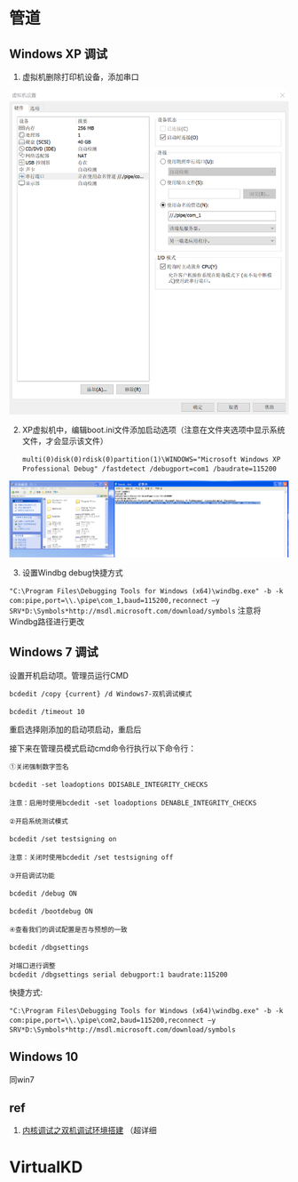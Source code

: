 # 管道

## Windows XP 调试

1. 虚拟机删除打印机设备，添加串口

![image-20210125101630932](https://raw.githubusercontent.com/clxsh/pics/master/img/image-20210125101630932.png)

2. XP虚拟机中，编辑boot.ini文件添加启动选项（注意在文件夹选项中显示系统文件，才会显示该文件）

   `multi(0)disk(0)rdisk(0)partition(1)\WINDOWS="Microsoft Windows XP Professional Debug" /fastdetect /debugport=com1 /baudrate=115200`

![image-20210125102109131](https://raw.githubusercontent.com/clxsh/pics/master/img/image-20210125102109131.png)

3. 设置Windbg debug快捷方式

`"C:\Program Files\Debugging Tools for Windows (x64)\windbg.exe" -b -k com:pipe,port=\\.\pipe\com_1,baud=115200,reconnect –y SRV*D:\Symbols*http://msdl.microsoft.com/download/symbols` 注意将Windbg路径进行更改

## Windows 7 调试

设置开机启动项。管理员运行CMD

```
bcdedit /copy {current} /d Windows7-双机调试模式

bcdedit /timeout 10
```

重启选择刚添加的启动项启动，重启后

接下来在管理员模式启动cmd命令行执行以下命令行：

```
①关闭强制数字签名

bcdedit -set loadoptions DDISABLE_INTEGRITY_CHECKS

注意：启用时使用bcdedit -set loadoptions DENABLE_INTEGRITY_CHECKS

②开启系统测试模式

bcdedit /set testsigning on

注意：关闭时使用bcdedit /set testsigning off

③开启调试功能

bcdedit /debug ON

bcdedit /bootdebug ON

④查看我们的调试配置是否与预想的一致

bcdedit /dbgsettings

对端口进行调整
bcdedit /dbgsettings serial debugport:1 baudrate:115200

```

快捷方式:

`"C:\Program Files\Debugging Tools for Windows (x64)\windbg.exe" -b -k com:pipe,port=\\.\pipe\com2,baud=115200,reconnect –y SRV*D:\Symbols*http://msdl.microsoft.com/download/symbols`

## Windows 10

同win7

## ref

1. [内核调试之双机调试环境搭建](https://www.cnblogs.com/wf751620780/p/10357001.html) （超详细

# VirtualKD

